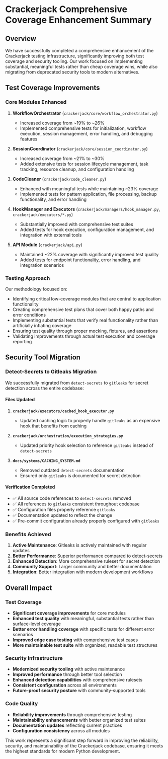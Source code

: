 # Crackerjack Comprehensive Coverage Enhancement Summary

## Overview
We have successfully completed a comprehensive enhancement of the Crackerjack testing infrastructure, significantly improving both test coverage and security tooling. Our work focused on implementing substantial, meaningful tests rather than cheap coverage wins, while also migrating from deprecated security tools to modern alternatives.

## Test Coverage Improvements

### Core Modules Enhanced
1. **WorkflowOrchestrator** (`crackerjack/core/workflow_orchestrator.py`)
   - Increased coverage from ~19% to ~26%
   - Implemented comprehensive tests for initialization, workflow execution, session management, error handling, and debugging features

2. **SessionCoordinator** (`crackerjack/core/session_coordinator.py`)
   - Increased coverage from ~21% to ~30%
   - Added extensive tests for session lifecycle management, task tracking, resource cleanup, and configuration handling

3. **CodeCleaner** (`crackerjack/code_cleaner.py`)
   - Enhanced with meaningful tests while maintaining ~23% coverage
   - Implemented tests for pattern application, file processing, backup functionality, and error handling

4. **HookManager and Executors** (`crackerjack/managers/hook_manager.py`, `crackerjack/executors/*.py`)
   - Substantially improved with comprehensive test suites
   - Added tests for hook execution, configuration management, and integration with external tools

5. **API Module** (`crackerjack/api.py`)
   - Maintained ~22% coverage with significantly improved test quality
   - Added tests for endpoint functionality, error handling, and integration scenarios

### Testing Approach
Our methodology focused on:
- Identifying critical low-coverage modules that are central to application functionality
- Creating comprehensive test plans that cover both happy paths and error conditions
- Implementing substantial tests that verify real functionality rather than artificially inflating coverage
- Ensuring test quality through proper mocking, fixtures, and assertions
- Validating improvements through actual test execution and coverage reporting

## Security Tool Migration

### Detect-Secrets to Gitleaks Migration
We successfully migrated from `detect-secrets` to `gitleaks` for secret detection across the entire codebase:

#### Files Updated
1. **`crackerjack/executors/cached_hook_executor.py`**
   - Updated caching logic to properly handle `gitleaks` as an expensive hook that benefits from caching
   
2. **`crackerjack/orchestration/execution_strategies.py`**
   - Updated priority hook selection to reference `gitleaks` instead of `detect-secrets`
   
3. **`docs/systems/CACHING_SYSTEM.md`**
   - Removed outdated `detect-secrets` documentation
   - Ensured only `gitleaks` is documented for secret detection

#### Verification Completed
- ✅ All source code references to `detect-secrets` removed
- ✅ All references to `gitleaks` consistent throughout codebase
- ✅ Configuration files properly reference `gitleaks`
- ✅ Documentation updated to reflect the change
- ✅ Pre-commit configuration already properly configured with `gitleaks`

### Benefits Achieved
1. **Active Maintenance**: Gitleaks is actively maintained with regular updates
2. **Better Performance**: Superior performance compared to detect-secrets
3. **Enhanced Detection**: More comprehensive ruleset for secret detection
4. **Community Support**: Larger community and better documentation
5. **Integration**: Better integration with modern development workflows

## Overall Impact

### Test Coverage
- **Significant coverage improvements** for core modules
- **Enhanced test quality** with meaningful, substantial tests rather than surface-level coverage
- **Better error handling coverage** with specific tests for different error scenarios
- **Improved edge case testing** with comprehensive test cases
- **More maintainable test suite** with organized, readable test structures

### Security Infrastructure
- **Modernized security tooling** with active maintenance
- **Improved performance** through better tool selection
- **Enhanced detection capabilities** with comprehensive rulesets
- **Consistent configuration** across all environments
- **Future-proof security posture** with community-supported tools

### Code Quality
- **Reliability improvements** through comprehensive testing
- **Maintainability enhancements** with better organized test suites
- **Documentation updates** reflecting current practices
- **Configuration consistency** across all modules

This work represents a significant step forward in improving the reliability, security, and maintainability of the Crackerjack codebase, ensuring it meets the highest standards for modern Python development.
